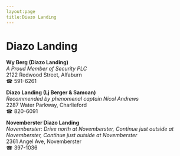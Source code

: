 ```yaml
---
layout:page
title:Diazo Landing
---
```

# Diazo Landing

**Wy Berg (Diazo Landing)**  
_A Proud Member of Security PLC_  
2122 Redwood Street, Alfaburn  
☎ 591-6261



**Diazo Landing (Lj Berger & Samoan)**  
_Recommended by phenomenal captain Nicol Andrews_  
2287 Water Parkway, Charlieford  
☎ 820-6091



**Novemberster Diazo Landing**  
_Novemberster: Drive north at Novemberster, Continue just outside at Novemberster, Continue just outside at Novemberster_  
2361 Angel Ave, Novemberster  
☎ 397-1036



